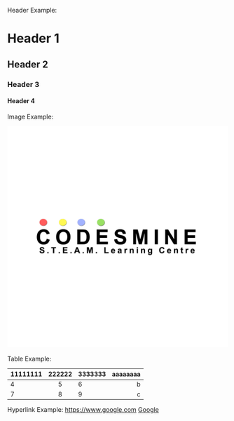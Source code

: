 Header Example:

# Header 1
## Header 2
### Header 3
#### Header 4

Image Example:

![](pic/1.png)

Table Example:

11111111|222222|3333333|aaaaaaaa
---|:-:|:--|--:
4|5|6|b
7|8|9|c


Hyperlink Example:
<a href="https://www.google.com">https://www.google.com</a>
<a href="https://www.google.com">Google</a>
